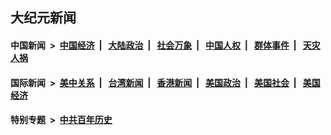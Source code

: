 ## 大纪元新闻

#### 中国新闻 &nbsp;>&nbsp; [中国经济](indexes/ncid283/README.md?06261245) &nbsp;| &nbsp; [大陆政治](indexes/ncid277/README.md?06261245) &nbsp;| &nbsp; [社会万象](indexes/ncid282/README.md?06261245) &nbsp;| &nbsp; [中国人权](indexes/ncid278/README.md?06261245) &nbsp;| &nbsp; [群体事件](indexes/ncid279/README.md?06261245) &nbsp;| &nbsp; [天灾人祸](indexes/ncid280/README.md?06261245)

#### 国际新闻 &nbsp;>&nbsp; [美中关系](indexes/nf1412576/README.md?06261245) &nbsp;| &nbsp; [台湾新闻](indexes/ncid1349361/README.md?06261245) &nbsp;| &nbsp; [香港新闻](indexes/ncid1349362/README.md?06261245) &nbsp;| &nbsp; [美国政治](indexes/ncid1078159/README.md?06261245) &nbsp;| &nbsp; [美国社会](indexes/ncid1078160/README.md?06261245) &nbsp;| &nbsp; [美国经济](indexes/ncid1078158/README.md?06261245)

#### 特别专题 &nbsp;>&nbsp; [中共百年历史](https://github.com/epoch-news/epoch-special/blob/master/README.md?06261245)  
